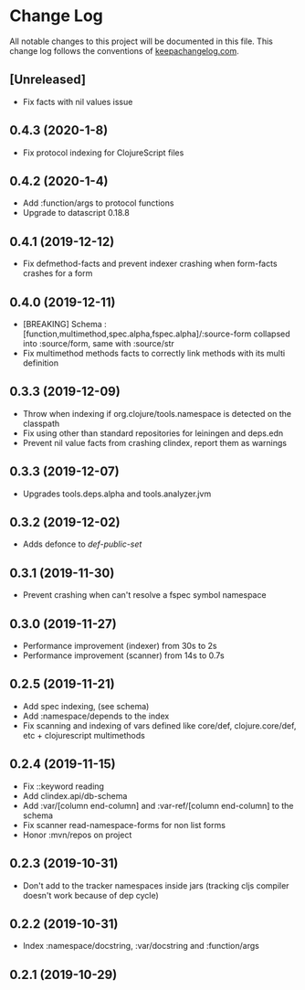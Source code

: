 # Change Log
All notable changes to this project will be documented in this file. This change log follows the conventions of [keepachangelog.com](http://keepachangelog.com/).

## [Unreleased]

- Fix facts with nil values issue

## 0.4.3 (2020-1-8)

- Fix protocol indexing for ClojureScript files

## 0.4.2 (2020-1-4)

- Add :function/args to protocol functions
- Upgrade to datascript 0.18.8

## 0.4.1 (2019-12-12)

- Fix defmethod-facts and prevent indexer crashing when form-facts crashes for a form

## 0.4.0 (2019-12-11)

- [BREAKING] Schema :[function,multimethod,spec.alpha,fspec.alpha]/:source-form collapsed into :source/form, same with :source/str
- Fix multimethod methods facts to correctly link methods with its multi definition

## 0.3.3 (2019-12-09)

- Throw when indexing if org.clojure/tools.namespace is detected on the classpath
- Fix using other than standard repositories for leiningen and deps.edn
- Prevent nil value facts from crashing clindex, report them as warnings

## 0.3.3 (2019-12-07)

- Upgrades tools.deps.alpha and tools.analyzer.jvm

## 0.3.2 (2019-12-02)

- Adds defonce to *def-public-set*

## 0.3.1 (2019-11-30)

- Prevent crashing when can't resolve a fspec symbol namespace

## 0.3.0 (2019-11-27)

- Performance improvement (indexer) from 30s to 2s
- Performance improvement (scanner) from 14s to 0.7s

## 0.2.5 (2019-11-21)

- Add spec indexing, (see schema)
- Add :namespace/depends to the index
- Fix scanning and indexing of vars defined like core/def, clojure.core/def, etc + clojurescript multimethods

## 0.2.4 (2019-11-15)

- Fix ::keyword reading
- Add clindex.api/db-schema
- Add :var/[column end-column] and :var-ref/[column end-column] to the schema
- Fix scanner read-namespace-forms for non list forms
- Honor :mvn/repos on project

## 0.2.3 (2019-10-31)

- Don't add to the tracker namespaces inside jars (tracking cljs compiler doesn't work because of dep cycle)

## 0.2.2 (2019-10-31)

- Index :namespace/docstring, :var/docstring and :function/args

## 0.2.1 (2019-10-29)
